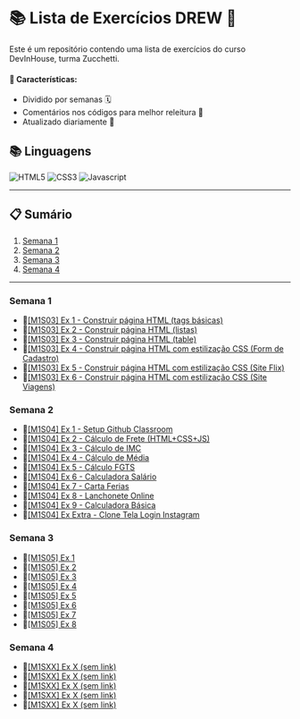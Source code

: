 # 📚 Lista de Exercícios DREW 🚀

Este é um repositório contendo uma lista de exercícios do curso DevInHouse, turma Zucchetti.

#### 🎯 Características:

- Dividido por semanas 🗓️
- Comentários nos códigos para melhor releitura 📝
- Atualizado diariamente 🔄

## 📚 Linguagens

![HTML5](https://img.shields.io/badge/html5-E34F26?style=for-the-badge&logo=html5&logoColor=black)
![CSS3](https://img.shields.io/badge/css3-1572B6?style=for-the-badge&logo=css3&logoColor=black)
![Javascript](https://img.shields.io/badge/javascript-F7DF1E?style=for-the-badge&logo=javascript&logoColor=black)

---

## 📋 Sumário

1. [Semana 1](#semana-1)
2. [Semana 2](#semana-2)
3. [Semana 3](#semana-3)
4. [Semana 4](#semana-4)

---

### Semana 1

- 🎈[[M1S03] Ex 1 - Construir página HTML (tags básicas)](https://github.com/vdr3w/trellodevinhouse/tree/main/semana-1/%5BM1S03%5D%20Ex%201)
- 🎈[[M1S03] Ex 2 - Construir página HTML (listas)](https://github.com/vdr3w/trellodevinhouse/tree/main/semana-1/%5BM1S03%5D%20Ex%202)
- 🎈[[M1S03] Ex 3 - Construir página HTML (table)](https://github.com/vdr3w/trellodevinhouse/tree/main/semana-1/%5BM1S03%5D%20Ex%203)
- 🎈[[M1S03] Ex 4 - Construir página HTML com estilização CSS (Form de Cadastro)](https://github.com/vdr3w/trellodevinhouse/tree/main/semana-1/%5BM1S03%5D%20Ex%204)
- 🎈[[M1S03] Ex 5 - Construir página HTML com estilização CSS (Site Flix)](https://github.com/vdr3w/trellodevinhouse/tree/main/semana-1/%5BM1S03%5D%20Ex%205)
- 🎈[[M1S03] Ex 6 - Construir página HTML com estilização CSS (Site Viagens)](https://github.com/vdr3w/trellodevinhouse/tree/main/semana-1/%5BM1S03%5D%20Ex%206)

### Semana 2

- 🎈[[M1S04] Ex 1 - Setup Github Classroom](https://github.com/vdr3w/trellodevinhouse/tree/main/semana-2/%5BM1S04%5D%20Ex%201)
- 🎈[[M1S04] Ex 2 - Cálculo de Frete (HTML+CSS+JS)](https://github.com/vdr3w/trellodevinhouse/tree/main/semana-2/%5BM1S04%5D%20Ex%202)
- 🎈[[M1S04] Ex 3 - Cálculo de IMC](https://github.com/vdr3w/trellodevinhouse/tree/main/semana-2/%5BM1S04%5D%20Ex%203)
- 🎈[[M1S04] Ex 4 - Cálculo de Média](https://github.com/vdr3w/trellodevinhouse/tree/main/semana-2/%5BM1S04%5D%20Ex%204)
- 🎈[[M1S04] Ex 5 - Cálculo FGTS](https://github.com/vdr3w/trellodevinhouse/tree/main/semana-2/%5BM1S04%5D%20Ex%205)
- 🎈[[M1S04] Ex 6 - Calculadora Salário](https://github.com/vdr3w/trellodevinhouse/tree/main/semana-2/%5BM1S04%5D%20Ex%206)
- 🎈[[M1S04] Ex 7 - Carta Ferias](https://github.com/vdr3w/trellodevinhouse/tree/main/semana-2/%5BM1S04%5D%20Ex%207)
- 🎈[[M1S04] Ex 8 - Lanchonete Online](https://github.com/vdr3w/trellodevinhouse/tree/main/semana-2/%5BM1S04%5D%20Ex%208)
- 🎈[[M1S04] Ex 9 - Calculadora Básica](https://github.com/vdr3w/trellodevinhouse/tree/main/semana-2/%5BM1S04%5D%20Ex%209)
- 🎈[[M1S04] Ex Extra - Clone Tela Login Instagram](https://github.com/vdr3w/trellodevinhouse/tree/main/semana-2/%5BM1S04%5D%20Ex%20Extra/clone%20instagram)

### Semana 3

- 🎈[[M1S05] Ex 1](https://github.com/vdr3w/trellodevinhouse/tree/main#semana-3)
- 🎈[[M1S05] Ex 2](https://github.com/vdr3w/trellodevinhouse/tree/main#semana-3)
- 🎈[[M1S05] Ex 3](https://github.com/vdr3w/trellodevinhouse/tree/main#semana-3)
- 🎈[[M1S05] Ex 4](https://github.com/vdr3w/trellodevinhouse/tree/main#semana-3)
- 🎈[[M1S05] Ex 5](https://github.com/vdr3w/trellodevinhouse/tree/main#semana-3)
- 🎈[[M1S05] Ex 6](https://github.com/vdr3w/trellodevinhouse/tree/main#semana-3)
- 🎈[[M1S05] Ex 7](https://github.com/vdr3w/trellodevinhouse/tree/main#semana-3)
- 🎈[[M1S05] Ex 8](https://github.com/vdr3w/trellodevinhouse/tree/main#semana-3)

### Semana 4

- 🎈[[M1SXX] Ex X (sem link)](https://github.com/vdr3w/trellodevinhouse/tree/main#semana-1)
- 🎈[[M1SXX] Ex X (sem link)](https://github.com/vdr3w/trellodevinhouse/tree/main#semana-1)
- 🎈[[M1SXX] Ex X (sem link)](https://github.com/vdr3w/trellodevinhouse/tree/main#semana-1)
- 🎈[[M1SXX] Ex X (sem link)](https://github.com/vdr3w/trellodevinhouse/tree/main#semana-1)
- 🎈[[M1SXX] Ex X (sem link)](https://github.com/vdr3w/trellodevinhouse/tree/main#semana-1)
